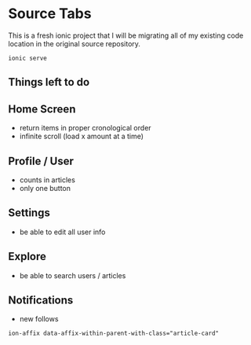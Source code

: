 # Source Tabs

This is a fresh ionic project that I will be migrating all of my existing code location in the original source repository.

	ionic serve

## Things left to do

## Home Screen
- return items in proper cronological order
- infinite scroll (load x amount at a time)

## Profile / User
- counts in articles
- only one button

## Settings
- be able to edit all user info

## Explore
- be able to search users / articles

## Notifications
- new follows
```
ion-affix data-affix-within-parent-with-class="article-card"
```
